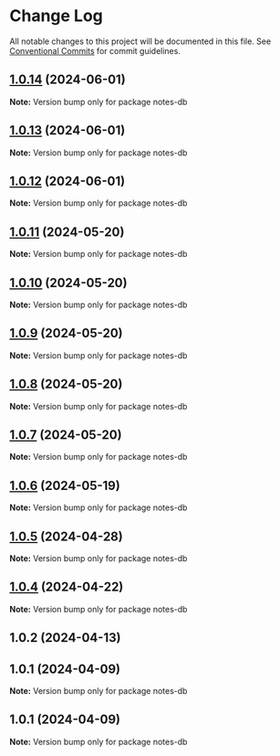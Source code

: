 # Change Log

All notable changes to this project will be documented in this file.
See [Conventional Commits](https://conventionalcommits.org) for commit guidelines.

## [1.0.14](https://github.com/Kallenju/notes/compare/notes-db@1.0.13...notes-db@1.0.14) (2024-06-01)

**Note:** Version bump only for package notes-db





## [1.0.13](https://github.com/Kallenju/notes/compare/notes-db@1.0.12...notes-db@1.0.13) (2024-06-01)

**Note:** Version bump only for package notes-db





## [1.0.12](https://github.com/Kallenju/notes/compare/notes-db@1.0.9...notes-db@1.0.12) (2024-06-01)

**Note:** Version bump only for package notes-db





## [1.0.11](https://github.com/Kallenju/notes/compare/notes-db@1.0.9...notes-db@1.0.11) (2024-05-20)

**Note:** Version bump only for package notes-db





## [1.0.10](https://github.com/Kallenju/notes/compare/notes-db@1.0.9...notes-db@1.0.10) (2024-05-20)

**Note:** Version bump only for package notes-db





## [1.0.9](https://github.com/Kallenju/notes/compare/notes-db@1.0.8...notes-db@1.0.9) (2024-05-20)

**Note:** Version bump only for package notes-db





## [1.0.8](https://github.com/Kallenju/notes/compare/notes-db@1.0.7...notes-db@1.0.8) (2024-05-20)

**Note:** Version bump only for package notes-db





## [1.0.7](https://github.com/Kallenju/notes/compare/notes-db@1.0.6...notes-db@1.0.7) (2024-05-20)

**Note:** Version bump only for package notes-db





## [1.0.6](https://github.com/Kallenju/notes/compare/notes-db@1.0.5...notes-db@1.0.6) (2024-05-19)

**Note:** Version bump only for package notes-db





## [1.0.5](https://github.com/Kallenju/notes/compare/notes-db@1.0.4...notes-db@1.0.5) (2024-04-28)

**Note:** Version bump only for package notes-db





## [1.0.4](https://github.com/Kallenju/notes/compare/notes-db@1.0.2...notes-db@1.0.4) (2024-04-22)

**Note:** Version bump only for package notes-db





## 1.0.2 (2024-04-13)



## 1.0.1 (2024-04-09)

**Note:** Version bump only for package notes-db





## 1.0.1 (2024-04-09)

**Note:** Version bump only for package notes-db
